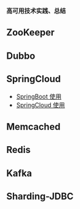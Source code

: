 **高可用技术实践、总结**


## ZooKeeper
## Dubbo
## SpringCloud
- [SpringBoot 使用](https://github.com/JackZhangOnly/springboot)
- [SpringCloud 使用](https://github.com/JackZhangOnly/springcloud)
## Memcached
## Redis
## Kafka
## Sharding-JDBC
